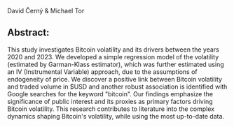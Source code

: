 David Černý & Michael Tor

## Abstract:

This study investigates Bitcoin volatility and its drivers between the years 2020 and 2023. We developed a simple regression model of the volatility (estimated by Garman-Klass estimator), which was further estimated using an IV (Instrumental Variable) approach, due to the assumptions of endogeneity of price. We discover a positive link between Bitcoin volatility and traded volume in \$USD and another robust association is identified with Google searches for the keyword "bitcoin". Our findings emphasize the significance of public interest and its proxies as primary factors driving Bitcoin volatility. This research contributes to literature into the complex dynamics shaping Bitcoin's volatility, while using the most up-to-date data.
